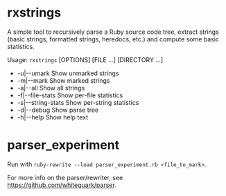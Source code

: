 # rxstrings
A simple tool to recursively parse a Ruby source code tree, extract strings
(basic strings, formatted strings, heredocs, etc.) and compute some basic
statistics.

Usage: `rxstrings` [OPTIONS] [FILE ...] [DIRECTORY ...]
* -u|--umark         Show unmarked strings
* -m|--mark          Show marked strings
* -a|--all           Show all strings
* -f|--file-stats    Show per-file statistics
* -s|--string-stats  Show per-string statistics
* -d|--debug         Show parse tree
* -h|--help          Show help text

# parser_experiment

Run with `ruby-rewrite --load parser_experiment.rb <file_to_mark>`.

For more info on the parser/rewriter, see <https://github.com/whitequark/parser>.
